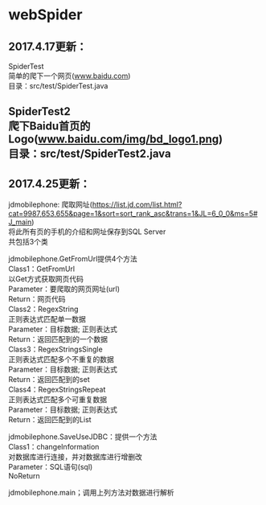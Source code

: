 # webSpider

2017.4.17更新：
----
SpiderTest</br>
简单的爬下一个网页(www.baidu.com)</br>
目录：src/test/SpiderTest.java</br>

SpiderTest2</br>
爬下Baidu首页的Logo(www.baidu.com/img/bd_logo1.png)</br>
目录：src/test/SpiderTest2.java</br>
----
2017.4.25更新：
----
jdmobilephone:
爬取网址(https://list.jd.com/list.html?cat=9987,653,655&page=1&sort=sort_rank_asc&trans=1&JL=6_0_0&ms=5#J_main)</br>
将此所有页的手机的介绍和网址保存到SQL Server</br>
共包括3个类</br>

jdmobilephone.GetFromUrl提供4个方法</br>
Class1：GetFromUrl</br>
以Get方式获取网页代码</br>
Parameter：要爬取的网页网址(url)</br>
Return：网页代码</br>
Class2：RegexString</br>
正则表达式匹配单一数据</br>
Parameter：目标数据; 正则表达式</br>
Return：返回匹配到的一个数据</br>
Class3：RegexStringsSingle</br>
正则表达式匹配多个不重复的数据</br>
Parameter：目标数据; 正则表达式</br>
Return：返回匹配到的set</br>
Class4：RegexStringsRepeat</br>
正则表达式匹配多个可重复数据</br>
Parameter：目标数据; 正则表达式</br>
Return：返回匹配到的List</br>

jdmobilephone.SaveUseJDBC：提供一个方法</br>
Class1：changeInformation</br>
对数据库进行连接，并对数据库进行增删改</br>
Parameter：SQL语句(sql)</br>
NoReturn</br>

jdmobilephone.main；调用上列方法对数据进行解析</br>

